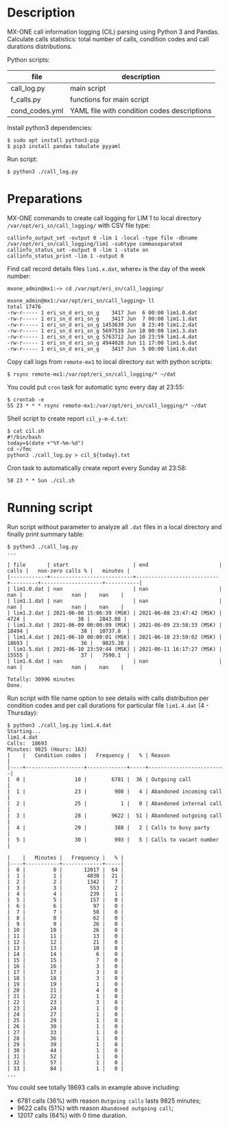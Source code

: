 # Description
MX-ONE call information logging (CIL) parsing using Python 3 and Pandas. Calculate calls statistics: total number of calls, condition codes and call durations distributions.

Python scripts:

| file | description |
| ---- | ----------- |
| call_log.py | main script |
| f_calls.py | functions for main script |
| cond_codes.yml | YAML file with condition codes descriptions |

Install python3 dependencies:
```
$ sudo apt install python3-pip
$ pip3 install pandas tabulate pyyaml
```

Run script:
```
$ python3 ./call_log.py
```

# Preparations
MX-ONE commands to create call logging for LIM 1 to local directory `/var/opt/eri_sn/call_logging/` with CSV file type:
```
callinfo_output_set -output 0 -lim 1 -local -type file -dbname /var/opt/eri_sn/call_logging/lim1 -subtype commaseparated
callinfo_status_set -output 0 -lim 1 -state on
callinfo_status_print -lim 1 -output 0
```

Find call record details files `lim1.x.dat`, where`x` is the day of the week number:
```
mxone_admin@mx1:~> cd /var/opt/eri_sn/call_logging/

mxone_admin@mx1:/var/opt/eri_sn/call_logging> ll
total 17476
-rw-r----- 1 eri_sn_d eri_sn_g    3417 Jun  6 00:00 lim1.0.dat
-rw-r----- 1 eri_sn_d eri_sn_g    3417 Jun  7 00:00 lim1.1.dat
-rw-r----- 1 eri_sn_d eri_sn_g 1453639 Jun  8 23:49 lim1.2.dat
-rw-r----- 1 eri_sn_d eri_sn_g 5697519 Jun 10 00:00 lim1.3.dat
-rw-r----- 1 eri_sn_d eri_sn_g 5763712 Jun 10 23:59 lim1.4.dat
-rw-r----- 1 eri_sn_d eri_sn_g 4944028 Jun 11 17:00 lim1.5.dat
-rw-r----- 1 eri_sn_d eri_sn_g    3417 Jun  5 00:00 lim1.6.dat
```

Copy call logs from `remote-mx1` to local directory `dat` with python scripts:
```
$ rsync remote-mx1:/var/opt/eri_sn/call_logging/* ~/dat
```

You could put `cron` task for automatic sync every day at 23:55:
```
$ crontab -e
55 23 * * * rsync remote-mx1:/var/opt/eri_sn/call_logging/* ~/dat
```

Shell script to create report `cil_y-m-d.txt`:
```
$ cat cil.sh
#!/bin/bash
today=$(date +"%Y-%m-%d")
cd ~/fmc
python3 ./call_log.py > cil_${today}.txt
```

Cron task to automatically create report every Sunday at 23:58:
```
58 23 * * Sun ./cil.sh
```

# Running script
Run script without parameter to analyze all `.dat` files in a local directory and finally print summary table:
```
$ python3 ./call_log.py
...

| file       | start                     | end                       |   calls |   non-zero calls % |   minutes |
|------------+---------------------------+---------------------------+---------+--------------------+-----------|
| lim1.0.dat | nan                       | nan                       |     nan |                nan |    nan    |
| lim1.1.dat | nan                       | nan                       |     nan |                nan |    nan    |
| lim1.2.dat | 2021-06-08 15:06:39 (MSK) | 2021-06-08 23:47:42 (MSK) |    4724 |                 38 |   2843.08 |
| lim1.3.dat | 2021-06-09 00:00:09 (MSK) | 2021-06-09 23:58:33 (MSK) |   18494 |                 38 |  10737.8  |
| lim1.4.dat | 2021-06-10 00:00:01 (MSK) | 2021-06-10 23:59:02 (MSK) |   18693 |                 36 |   9825.28 |
| lim1.5.dat | 2021-06-10 23:59:44 (MSK) | 2021-06-11 16:17:27 (MSK) |   15555 |                 37 |   7590.1  |
| lim1.6.dat | nan                       | nan                       |     nan |                nan |    nan    |

Totally: 30996 minutes
Done.
```

Run script with file name option to see details with calls distribution per condition codes and per call durations for particular file `lim1.4.dat` (4 - Thursday):
```
$ python3 ./call_log.py lim1.4.dat
Starting...
lim1.4.dat
Calls:  18693
Minutes: 9825 (Hours: 163)
|    |   Condition codes |   Frequency |   % | Reason                  |
|----+-------------------+-------------+-----+-------------------------|
|  0 |                10 |        6781 |  36 | Outgoing call           |
|  1 |                23 |         908 |   4 | Abandoned incoming call |
|  2 |                25 |           1 |   0 | Abandoned internal call |
|  3 |                28 |        9622 |  51 | Abandoned outgoing call |
|  4 |                29 |         388 |   2 | Calls to busy party     |
|  5 |                30 |         993 |   5 | Calls to vacant number  |

|    |   Minutes |   Frequency |   % |
|----+-----------+-------------+-----|
|  0 |         0 |       12017 |  64 |
|  1 |         1 |        4030 |  21 |
|  2 |         2 |        1342 |   7 |
|  3 |         3 |         553 |   2 |
|  4 |         4 |         239 |   1 |
|  5 |         5 |         157 |   0 |
|  6 |         6 |          97 |   0 |
|  7 |         7 |          58 |   0 |
|  8 |         8 |          62 |   0 |
|  9 |         9 |          26 |   0 |
| 10 |        10 |          26 |   0 |
| 11 |        11 |          13 |   0 |
| 12 |        12 |          21 |   0 |
| 13 |        13 |          10 |   0 |
| 14 |        14 |           6 |   0 |
| 15 |        15 |           7 |   0 |
| 16 |        16 |           3 |   0 |
| 17 |        17 |           3 |   0 |
| 18 |        18 |           3 |   0 |
| 19 |        19 |           1 |   0 |
| 20 |        21 |           4 |   0 |
| 21 |        22 |           1 |   0 |
| 22 |        23 |           3 |   0 |
| 23 |        24 |           1 |   0 |
| 24 |        27 |           1 |   0 |
| 25 |        29 |           1 |   0 |
| 26 |        30 |           1 |   0 |
| 27 |        33 |           1 |   0 |
| 28 |        36 |           1 |   0 |
| 29 |        39 |           1 |   0 |
| 30 |        44 |           1 |   0 |
| 31 |        52 |           1 |   0 |
| 32 |        57 |           1 |   0 |
| 33 |        84 |           1 |   0 |
...
```

You could see totally 18693 calls in example above including:

- 6781 calls (36%) with reason `Outgoing calls` lasts 9825 minutes;
- 9622 calls (51%) with reason `Abandoned outgoing call`;
- 12017 calls (64%) with 0 time duration.
